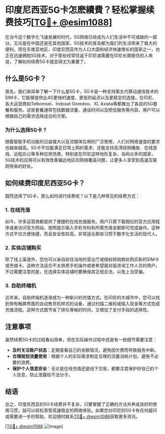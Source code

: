 # 印度尼西亚5G卡怎麽續費？轻松掌握续费技巧[[TG💪+ @esim1088](https://t.me/s/esim1088)]

在当今这个数字化飞速发展的时代，5G网络已经成为人们生活中不可或缺的一部分。无论是在中国还是在其他国家，5G技术的普及都为我们的生活带来了极大的便利。而在东南亚地区，印度尼西亚作为人口大国和经济快速增长的国家之一，也正在迅速拥抱5G技术。对于那些经常往返于印尼或需要在印尼长期居住的人来说，了解如何续费5G卡就显得尤为重要了。

## 什么是5G卡？

首先，我们来简单了解一下什么是5G卡。5G卡是一种支持第五代移动通信技术的SIM卡，它能够提供比4G更快的速度、更低的延迟以及更稳定的连接。在印尼，各大运营商如Telkomsel、Indosat Ooredoo、XL Axiata等都推出了各自的5G套餐和服务。这些套餐通常包括数据流量、通话时间以及短信服务等内容，用户可以根据自己的需求选择适合的方案。

### 为什么选择5G卡？

随着智能手机功能的日益强大以及流媒体应用的广泛使用，人们对网络速度的要求也越来越高。5G卡不仅能满足日常上网的需求，还能支持高清视频播放、在线游戏、远程办公等多种应用场景。特别是在印尼这样地形复杂、岛屿众多的国家，5G技术的应用可以有效改善偏远地区的网络覆盖问题，让更多人享受到高速互联网带来的好处。

## 如何续费印度尼西亚5G卡？

既然选择了5G卡，那么如何进行续费呢？以下是几种常见的续费方式：

### 1. 在线充值

如今，许多运营商都提供了便捷的在线充值服务。用户只需下载相应的官方应用程序或者访问官方网站，按照提示输入手机号码和所需充值金额即可完成操作。这种方式不仅方便快捷，而且安全性较高，非常适合那些习惯于数字化生活的现代人。

### 2. 实体店铺购买

除了线上渠道外，您也可以亲自前往当地的营业厅或授权经销商处购买新的SIM卡或充值卡。这种方法适合不太熟悉手机操作或者希望面对面咨询工作人员的用户。不过需要注意的是，在选择实体店铺时要确保其正规合法，以免上当受骗。

### 3. 自助终端机

近年来，自助终端机逐渐成为一种新兴的充值方式。在印尼的大城市中，您可以找到带有触屏界面的自动售货机样式的设备，通过扫描二维码或插入现金等方式完成充值流程。这种方式既节省了排队等候的时间，又增加了支付手段的选择性。

## 注意事项

虽然续费5G卡的过程看似简单，但在实际操作过程中还是有一些细节需要注意：

- **及时关注账户状态**：定期查看自己的余额情况，避免因欠费而导致服务中断。
- **合理规划流量使用**：根据个人的实际需求制定合理的流量消耗计划，避免不必要的浪费。
- **保护个人信息安全**：无论是在线充值还是线下交易，都要注意保护好自己的个人信息，防止泄露给不法分子。

## 结语

总之，印度尼西亚的5G卡续费并不复杂，只要掌握了正确的方法并养成良好的使用习惯，就可以轻松享受高速稳定的网络体验。如果您对印尼的5G卡有任何疑问或需要进一步的帮助，欢迎随时联系[TG💪+ @esim1088](https://t.me/s/esim1088)获取更多资讯。

[[TG💪+ @esim1088](https://t.me/s/esim1088) ![Image](https://i.postimg.cc/4NQfJmqS/Snipaste-2025-05-13-00-14-12.png)]